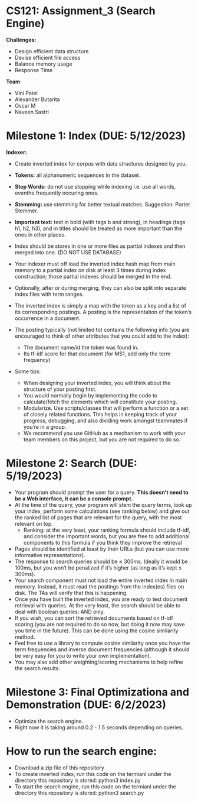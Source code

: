 # CS121: Assignment_3 (Search Engine)

**Challenges:**
- Design efficient data structure
- Devise efficient file access
- Balance memory usage
- Response Time

**Team**:
- Vini Patel
- Alexander Butarita
- Oscar M
- Naveen Sastri
# **Milestone 1: Index (DUE: 5/12/2023)**

**Indexer:** 

- Create inverted index for corpus with data structures designed by you.  
- **Tokens:** all alphanumeric sequences in the dataset.  
- **Stop Words:** do not use stopping while indexing i.e. use all words, eventhe frequently occuring ones.  
- **Stemming:** use stemming for better textual matches. Suggestion: Porter Stemmer.  
- **Important text:** text in bold (with tags b and strong), in headings (tags h1, h2, h3), and in titles should be treated as more important than the ones in other places.

- Index should be stores in one or more files as partial indexes and then merged into one. (DO NOT USE DATABASE)
- Your indexer must off load the inverted index hash map from main memory to a partial index on disk at least 3 times during index construction; those partial indexes should be merged in the end.
- Optionally, after or during merging, they can also be split into separate index files with term ranges.
- The inverted index is simply a map with the token
as a key and a list of its corresponding postings. A posting is the representation
of the token’s occurrence in a document.
- The posting typically (not limited to)
contains the following info (you are encouraged to think of other attributes that
you could add to the index):
	- The document name/id the token was found in.
	- Its tf-idf score for that document (for MS1, add only the term frequency)
- Some tips:
	- When designing your inverted index, you will think about the structure
of your posting first.
	- You would normally begin by implementing the code to calculate/fetch
the elements which will constitute your posting.
	- Modularize. Use scripts/classes that will perform a function or a set of
closely related functions. This helps in keeping track of your progress,
debugging, and also dividing work amongst teammates if you’re in a group.
	- We recommend you use GitHub as a mechanism to work with your team
members on this project, but you are not required to do so.

# **Milestone 2: Search  (DUE: 5/19/2023)**      
- Your program should prompt the user for a query. **This doesn’t need to be a Web interface, it can be a console prompt.**     
- At the time of the query, your program will stem the query terms, look up your index, perform some calculations (see ranking below) and give out the ranked list of pages that are relevant for the query, with the most relevant on top.      
	- Ranking: at the very least, your ranking formula should include tf-idf,
and consider the important words, but you are free to add additional
components to this formula if you think they improve the retrieval
- Pages should be identified at least by their URLs (but you can use more informative representations).     
- The response to search queries should be ≤ 300ms. Ideally it would be . 100ms, but you won’t be penalized if it’s higher (as long as it’s kept ≤ 300ms).      
- Your search component must not load the entire inverted index in main memory. Instead, it must read the postings from the index(es) files on disk. The TAs will verify that this is happening. 
- Once you have built the inverted index, you are ready to test document retrieval
with queries. At the very least, the search should be able to deal with boolean
queries: AND only.
- If you wish, you can sort the retrieved documents based on tf-idf scoring
(you are not required to do so now, but doing it now may save you time in
the future). This can be done using the cosine similarity method. 
- Feel free to
use a library to compute cosine similarity once you have the term frequencies
and inverse document frequencies (although it should be very easy for you to
write your own implementation).
- You may also add other weighting/scoring
mechanisms to help refine the search results.

# **Milestone 3: Final Optimizationa and Demonstration  (DUE: 6/2/2023)** 
- Optimize the search engine.
- Right now it is taking around 0.2 - 1.5 seconds depending on queries.




# **How to run the search engine:**
- Download a zip file of this repository 
- To create inverted index, run this code on the termianl under the directory this repository is stored: python3 index.py
- To start the search engine, run this code on the termianl under the directory this repository is stored: python3 search.py

